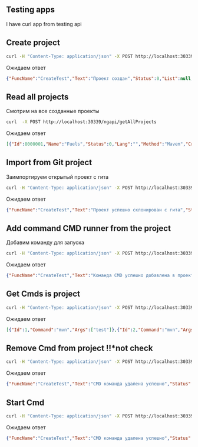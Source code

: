 ## Testing apps
I have curl app from testing api 

## Create project
```sh
curl -H "Content-Type: application/json" -X POST http://localhost:30339/ngapi/createProject -d "{\"Name\":\"Fuels\",\"Method\":\"Maven\"}"
```
Ожидаем ответ
```json
{"FuncName":"CreateTest","Text":"Проект создан","Status":0,"List":null,"Show":true,"UpdNum":0}
```
## Read all projects
Смотрим на все созданные проекты
```sh
curl  -X POST http://localhost:30339/ngapi/getAllProjects
```
Ожидаем ответ
```json
[{"Id":8000001,"Name":"Fuels","Status":0,"Lang":"","Method":"Maven","CreateDate":"2020-10-19T18:26:15.1521269+03:00","UpdateDate":"2020-10-19T18:26:15.1521269+03:00","EndDate":"1754-08-31T01:43:41.128654848+03:00","Playlists":{},"PlaylistArray":null}]
```

## Import from Git project
Заимпортируем открытый проект с гита
```sh
curl -H "Content-Type: application/json" -X POST http://localhost:30339/ngapi/gitClone -d "{\"ProjectId\":8000001,\"Url\":\"https://github.com/xela07ax/SilicaNG_1.git\"}"
```
Ожидаем ответ
```json
{"FuncName":"CreateTest","Text":"Проект успешно склонирован с гита","Status":0,"List":null,"Show":true,"UpdNum":0}
```
## Add command CMD runner from the project
Добавим команду для запуска
```sh
curl -H "Content-Type: application/json" -X POST http://localhost:30339/ngapi/addCmd -d "{\"ProjectId\":8000001,\"Command\":\"mvn\",\"Args\":[\"test\"]}"
```
Ожидаем ответ
```json
{"FuncName":"CreateTest","Text":"Команда CMD успешно добавлена в проект","Status":0,"List":null,"Show":true,"UpdNum":0}
```
## Get Cmds is project
```sh
curl -H "Content-Type: application/json" -X POST http://localhost:30339/ngapi/getCmdsFromProject -d "{\"ProjectId\":8000001}"
```
Ожидаем ответ
```json
[{"Id":1,"Command":"mvn","Args":["test"]},{"Id":2,"Command":"mvn","Args":["test"]},{"Id":3,"Command":"mvn","Args":["test"]}]
```
## Remove Cmd from project !!*not check
```sh
curl -H "Content-Type: application/json" -X POST http://localhost:30339/ngapi/delCmdFromProject -d "{\"ProjectId\":8000001,\"Command\":{\"Id\":2}}"
```
Ожидаем ответ
```json
{"FuncName":"CreateTest","Text":"CMD команда удалена успешно","Status":0,"List":null,"Show":true,"UpdNum":0}
```
## Start Cmd
```sh
curl -H "Content-Type: application/json" -X POST http://localhost:30339/ngapi/run -d "{\"ProjectId\":8000001,\"CmdId\":2}"
```
Ожидаем ответ
```json
{"FuncName":"CreateTest","Text":"CMD команда удалена успешно","Status":0,"List":null,"Show":true,"UpdNum":0}
```

